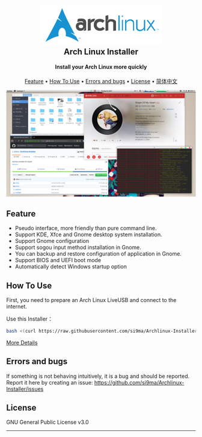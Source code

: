 <h2 align="center">
  <br>
  <img src="picture/logo.svg" alt="Markdownify" width="320">
  <br>
Arch Linux Installer
</h2>

<h4 align="center">Install your Arch Linux more quickly</h4>


<p align="center">
  <a href="#feature">Feature</a> •
  <a href="#how-to-use">How To Use</a> •
  <a href="#errors-and-bugs">Errors and bugs</a> •
  <a href="#license">License</a> •
  <a href="README_zh.md">简体中文</a>
</p>

![bg](picture/bg.png)

## Feature

- Pseudo interface, more friendly than pure command line.
- Support KDE, Xfce and Gnome desktop system installation.
- Support Gnome configuration
- Support sogou input method installation in Gnome.
- You can backup and restore configuration of application in Gnome.
- Support BIOS and UEFI boot mode
- Automatically detect Windows startup option

## How To Use

First, you need to prepare an Arch Linux LiveUSB and connect to the internet.

Use this Installer：

```bash
bash <(curl https://raw.githubusercontent.com/si9ma/Archlinux-Installer/master/install.sh)
```

[More Details](how-to-use.md)

## Errors and bugs

If something is not behaving intuitively, it is a bug and should be reported.
Report it here by creating an issue: https://github.com/si9ma/Archlinux-Installer/issues

## License

GNU General Public License v3.0

---
